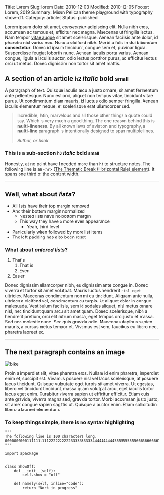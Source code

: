 Title: Lorem
Slug: lorem
Date: 2010-12-03
Modified: 2010-12-05
Footer: Lorem, 2019
Summary: Misun Pelican theme playground with typography show-off.
Category: articles
Status: published


Lorem ipsum dolor sit amet, *consectetur* adipiscing elit. Nulla nibh eros, accumsan ac
tempus et, efficitur nec magna. Maecenas ut fringilla lectus. Nam tempor [vitae augue][life] sit
amet scelerisque. Aenean facilisis ante dolor, id pharetra nisl varius nec. Nunc a eleifend
nibh. Morbi a felis in dui bibendum **consectetur**. Donec id ipsum tincidunt, congue sem et,
pulvinar ligula. Suspendisse feugiat lobortis nunc. Aenean iaculis porta varius. Aenean
congue, ligula a iaculis auctor, odio lectus porttitor purus, ac efficitur lectus orci ut
metus. Donec dignissim non tortor sit amet mattis. 

## A section of an article `h2` *italic* **bold** <small>small</small>

A paragraph of text. Quisque iaculis arcu a justo ornare, sit
amet fermentum ante pellentesque. Nunc est orci, aliquet non tempus vitae, tincidunt vitae
purus. Ut condimentum diam mauris, id luctus odio semper fringilla. Aenean iaculis elementum
neque, et scelerisque erat ullamcorper sed.


> Incredible, latin, marvelous and all those other things a quote could say. Which is very much
> a good thing. The one reason behind this is **multi-lineness**. By all known laws of aviation
> and typography, a **multi-line** paragraph is intentionally designed to span multiple lines.
>
> <cite>Author, or book</cite>

### This is a sub-section `h3` *italic* **bold** <small>small</small>

Honestly, at no point have I needed more than `h3` to structure notes. The following line is an
`<hr>` ([The Thematic Break (Horizontal Rule) element][horiz]). It spans one third of the content
width.

---

## Well, what about *lists*?

- All lists have their top margin removed
- And their bottom margin normalized
    - Nested lists have no bottom margin
    - This way they have a more even appearance
        - Yeah, third level
- Particularly when followed by more list items
- The left padding has also been reset

### What about *ordered lists*?

1. That's
    1. That is
    1. Even
1. Easier

Donec dignissim ullamcorper nibh, eu dignissim ante congue in. Donec viverra et tortor
sit amet volutpat. Mauris luctus hendrerit `nisl eget` ultricies. Maecenas condimentum non mi
eu tincidunt. Aliquam ante nulla, ultrices a eleifend vel, condimentum eu turpis. Ut aliquet
dolor in congue malesuada. Vestibulum facilisis, sem id sodales aliquet, nisl metus ornare
nisl, nec tincidunt quam arcu sit amet quam. Donec scelerisque, nibh a hendrerit pretium,
orci elit rutrum massa, eget tempus orci justo et massa. Sed non molestie nunc. Sed quis
gravida odio. Maecenas dapibus sapien mauris, a cursus metus tempor et. Vivamus est sem,
faucibus eu libero nec, pharetra laoreet ex.

---

## The next paragraph contains an image
<!-- Courtesy of some 4chan Anon -->
![bike]({static}/images/bike.jpg "A bike on tooltip")

Proin a imperdiet elit, vitae pharetra eros. Nullam id enim pharetra, imperdiet enim et,
suscipit est. Vivamus posuere nisl vel lacus scelerisque, at posuere lacus tincidunt.
Quisque vulputate eget turpis sit amet viverra. Ut egestas, libero vel tincidunt tincidunt,
massa quam volutpat arcu, eget iaculis tortor lacus eget enim. Curabitur viverra sapien ut
efficitur efficitur. Etiam quis ante gravida, viverra magna sed, gravida tortor. Morbi
accumsan justo justo, sit amet congue sapien sagittis ut. Quisque a auctor enim. Etiam
sollicitudin libero a laoreet elementum.

### To keep things simple, there is no syntax highlighting

```
"""
The following line is 100 characters long.
0000000000111111111122222222223333333333444444444455555555556666666666777777777788888888889999999999
"""

import apackage


class ShowOff:
    def __init__(self):
        self.show = "off"

    def namely(self, inline="code"):
        return "Work in progress"
```


[life]: https://www.youtube.com/watch?v=l0U7SxXHkPY
[horiz]: https://developer.mozilla.org/en-US/docs/Web/HTML/Element/hr
